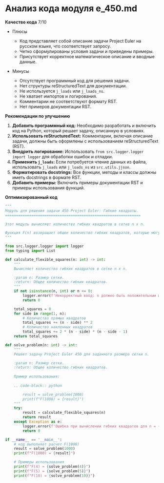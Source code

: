 # Анализ кода модуля e_450.md

**Качество кода**
7/10
- Плюсы
    -  Код представляет собой описание задачи Project Euler на русском языке, что соответствует запросу.
    -  Четко сформулированы условия задачи и приведены примеры.
    -  Присутствует корректное математическое описание и вводные данные.

- Минусы
    -  Отсутствует программный код для решения задачи.
    -  Нет структуры reStructuredText для документации.
    -  Не используется `j_loads` или `j_loads_ns`.
    -  Не хватает импортов и логирования.
    -  Комментарии не соответствуют формату RST.
    -  Нет примеров документации RST.

**Рекомендации по улучшению**

1.  **Добавить программный код:** Необходимо разработать и включить код на Python, который решает задачу, описанную в условиях.
2.  **Использовать reStructuredText:** Комментарии, включая описание задачи, должны быть оформлены с использованием reStructuredText (RST).
3.  **Внедрить логирование:** Использовать `from src.logger.logger import logger` для обработки ошибок и отладки.
4.  **Применить `j_loads`:** Если потребуется чтение данных из файла, использовать `j_loads` или `j_loads_ns` из `src.utils.jjson`.
5.  **Форматировать docstrings:** Все функции, методы и классы должны иметь docstrings в формате RST.
6.  **Добавить примеры:** Включить примеры документации RST и примеры использования функций.

**Оптимизированный код**

```python
"""
Модуль для решения задачи 450 Project Euler: Гибкие квадраты.
==============================================================

Этот модуль вычисляет количество гибких квадратов в сетке n x n.

Функция F(n) возвращает общее количество гибких квадратов, которые могут быть найдены в сетке размера n x n.
"""

from src.logger.logger import logger
from typing import List

def calculate_flexible_squares(n: int) -> int:
    """
    Вычисляет количество гибких квадратов в сетке n x n.

    :param n: Размер сетки.
    :return: Общее количество гибких квадратов.
    """
    if not isinstance(n, int) or n <= 0:
        logger.error(f'Некорректный ввод: n должно быть положительным целым числом, получено {n}')
        return 0

    total_squares = 0
    for side in range(1, n):
        # Количество прямых квадратов
        total_squares += (n - side) ** 2
        # Количество наклонных квадратов
        total_squares += 2 * (n - side) * (n - side - 1)
    return total_squares

def solve_problem(n: int) -> int:
    """
    Решает задачу Project Euler 450 для заданного размера сетки n.

    :param n: Размер сетки.
    :return: Общее количество гибких квадратов.
    
    Пример использования:
    
    .. code-block:: python

        result = solve_problem(1000)
        print(f"F(1000) = {result}")
    """
    try:
        result = calculate_flexible_squares(n)
        return result
    except Exception as e:
        logger.error(f'Ошибка при вычислении гибких квадратов для n = {n}: {e}')
        return 0

if __name__ == '__main__':
    # код выполняет расчет F(1000)
    result = solve_problem(1000)
    print(f"F(1000) = {result}")

    # Примеры использования
    print(f"F(4) = {solve_problem(4)}")
    print(f"F(5) = {solve_problem(5)}")
    print(f"F(10) = {solve_problem(10)}")
```